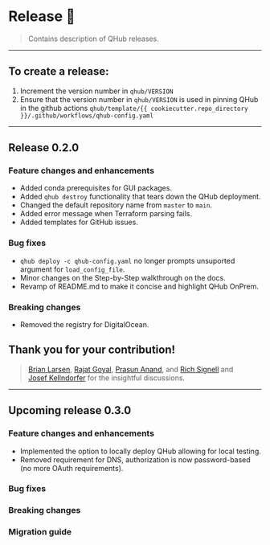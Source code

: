 # Release :tada:
> Contains description of QHub releases.
---
## To create a release:

1. Increment the version number in `qhub/VERSION`
2. Ensure that the version number in `qhub/VERSION` is used in pinning QHub in the github actions 
`qhub/template/{{ cookiecutter.repo_directory }}/.github/workflows/qhub-config.yaml`
---
## Release 0.2.0
### Feature changes and enhancements
* Added conda prerequisites for GUI packages.
* Added `qhub destroy` functionality that tears down the QHub deployment.
* Changed the default repository name from `master` to `main`.
* Added error message when Terraform parsing fails.
* Added templates for GitHub issues.

### Bug fixes
* `qhub deploy -c qhub-config.yaml` no longer prompts unsuported argument for `load_config_file`.
* Minor changes on the Step-by-Step walkthrough on the docs.
* Revamp of README.md to make it concise and highlight QHub OnPrem.

### Breaking changes
* Removed the registry for DigitalOcean.

## Thank you for your contribution!
> [Brian Larsen](https://github.com/brl0), [Rajat Goyal](https://github.com/RajatGoyal), 
> [Prasun Anand](https://github.com/prasunanand), and  [Rich Signell](https://github.com/rsignell-usgs) and  
> [Josef Kellndorfer](https://github.com/jkellndorfer) for the insightful discussions.

---
## Upcoming release 0.3.0
### Feature changes and enhancements
* Implemented the option to locally deploy QHub allowing for local testing.
* Removed requirement for DNS, authorization is now password-based (no more OAuth requirements).

### Bug fixes

### Breaking changes

### Migration guide
